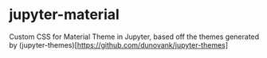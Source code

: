 # jupyter-material
Custom CSS for Material Theme in Jupyter, based off the themes generated by (jupyter-themes)[https://github.com/dunovank/jupyter-themes]
